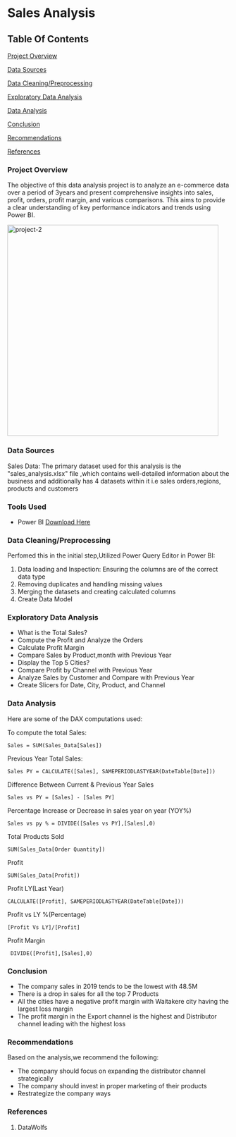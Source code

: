 # Sales Analysis


## Table Of Contents

[Project Overview](#project-overview)

[Data Sources](#data-sources)

[Data Cleaning/Preprocessing](#data-cleaningpreprocessing)

[Exploratory Data Analysis](#exploratory-data-analysis)

[Data Analysis](#data-analysis)

[Conclusion](#conclusion)

[Recommendations](#recommendations)

[References](#references)


### Project Overview

The objective of this data analysis project is to analyze an e-commerce data over a period of 3years and present comprehensive insights into sales, 
profit, orders, profit margin, and various comparisons. This aims to provide a clear understanding of key performance indicators and trends using Power BI.

<img width="479" alt="project-2" src="https://github.com/Habiba-Hussein/SalesAnalysis/assets/147278092/e75712d5-29f7-49ce-ad45-bed547343f51">


### Data Sources

Sales Data: The primary dataset used for this analysis is the "sales_analysis.xlsx" file ,which contains well-detailed information about the business and additionally has
4 datasets within it i.e sales orders,regions, products and customers

### Tools Used

- Power BI [Download Here](https://powerbi.microsoft.com/en-us/downloads/)

### Data Cleaning/Preprocessing

Perfomed this in the initial step,Utilized Power Query Editor in Power BI:
1. Data loading and Inspection: Ensuring the columns are of the correct data type
2. Removing duplicates and handling missing values 
3. Merging the datasets and creating calculated columns
4. Create Data Model

### Exploratory Data Analysis

  - What is the Total Sales?
  - Compute the Profit and Analyze the Orders
  - Calculate Profit Margin
  - Compare Sales by Product,month with Previous Year
  - Display the Top 5 Cities?
  - Compare Profit by Channel with Previous Year
  - Analyze Sales by Customer and Compare with Previous Year
  - Create Slicers for Date, City, Product, and Channel

### Data Analysis

Here are some of the DAX computations used:

To compute the total Sales:

``` Sales = SUM(Sales_Data[Sales]) ```

Previous Year Total Sales:

```Sales PY = CALCULATE([Sales], SAMEPERIODLASTYEAR(DateTable[Date]))```

Difference Between Current & Previous Year Sales

```Sales vs PY = [Sales] - [Sales PY]```

Percentage Increase or Decrease in sales year on year (YOY%)

```Sales vs py % = DIVIDE([Sales vs PY],[Sales],0)```

Total Products Sold 

```SUM(Sales_Data[Order Quantity])```

Profit 

```SUM(Sales_Data[Profit])``` 

Profit LY(Last Year) 

```CALCULATE([Profit], SAMEPERIODLASTYEAR(DateTable[Date]))```

Profit vs LY %(Percentage)
 
```[Profit Vs LY]/[Profit]```

 Profit Margin

``` DIVIDE([Profit],[Sales],0)```


### Conclusion

- The company sales in 2019 tends to be the lowest with 48.5M
- There is a drop in sales for all the top 7 Products
- All the cities have a negative profit margin with Waitakere city having the largest loss margin 
- The profit margin in the Export channel is the highest and Distributor channel leading with the highest loss

### Recommendations

Based on the analysis,we recommend the following:
- The company should focus on expanding  the distributor channel strategically
- The company should invest in proper marketing of their products
- Restrategize the company ways

### References

1. DataWolfs




  
  
